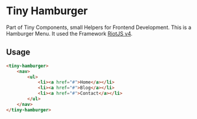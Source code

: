 # Tiny Hamburger

Part of Tiny Components, small Helpers for Frontend Development. This is a Hamburger Menu.
It used the Framework [RiotJS v4](https://riot.js.org/).

## Usage

```html
<tiny-hamburger>
    <nav>
        <ul>
            <li><a href="#">Home</a></li>
            <li><a href="#">Blog</a></li>
            <li><a href="#">Contact</a></li>
        </ul>
    </nav>
</tiny-hamburger>
```
